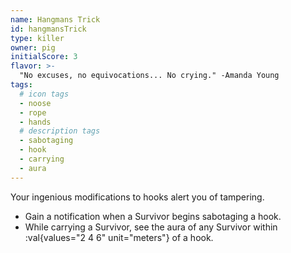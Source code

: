 ```yaml
---
name: Hangmans Trick
id: hangmansTrick
type: killer
owner: pig
initialScore: 3
flavor: >-
  "No excuses, no equivocations... No crying." -Amanda Young
tags:
  # icon tags
  - noose
  - rope
  - hands
  # description tags
  - sabotaging
  - hook
  - carrying
  - aura
---
```


Your ingenious modifications to hooks alert you of tampering.

- Gain a notification when a Survivor begins sabotaging a hook.
- While carrying a Survivor, see the aura of any Survivor within :val{values="2 4 6" unit="meters"} of a hook.
